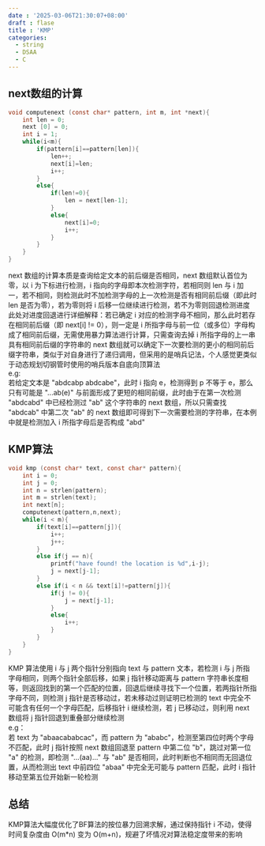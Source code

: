 ```yaml
---
date : '2025-03-06T21:30:07+08:00'
draft : flase
title : 'KMP'
categories:
  - string
  - DSAA
  - C
---
```


## next数组的计算

``` c
void computenext (const char* pattern, int m, int *next){
    int len = 0;
    next [0] = 0;
    int i = 1;
    while(i<m){
        if(pattern[i]==pattern[len]){
            len++;
            next[i]=len;
            i++;
        }
        else{
            if(len!=0){
                len = next[len-1];
            }
            else{
                next[i]=0;
                i++;
            }
        }
    }
}
```

next 数组的计算本质是查询给定文本的前后缀是否相同，next 数组默认首位为零，以 i 为下标进行检测，i 指向的字母即本次检测字符，若相同则 len 与 i 加一，若不相同，则检测此时不加检测字母的上一次检测是否有相同前后缀（即此时 len 是否为零），若为零则将 i 后移一位继续进行检测，若不为零则回退检测进度  
此处对进度回退进行详细解释：若已确定 i 对应的检测字母不相同，那么此时若存在相同前后缀（即 next[i] != 0），则一定是 i 所指字母与前一位（或多位）字母构成了相同前后缀，无需使用暴力算法进行计算，只需查询去掉 i 所指字母的上一串具有相同前后缀的字符串的 next 数组就可以确定下一次要检测的更小的相同前后缀字符串，类似于对自身进行了递归调用，但采用的是哨兵记法，个人感觉更类似于动态规划切钢管时使用的哨兵版本自底向顶算法  
e.g:  
若给定文本是 "abdcabp abdcabe"，此时 i 指向 e，检测得到 p 不等于 e，那么只有可能是 "...ab(e)" 与前面形成了更短的相同前缀，此时由于在第一次检测 "abdcabd" 中已经检测过 "ab" 这个字符串的 next 数组，所以只需查找 "abdcab" 中第二次 "ab" 的 next 数组即可得到下一次需要检测的字符串，在本例中就是检测加入 i 所指字母后是否构成 "abd"

## KMP算法

``` c
void kmp (const char* text, const char* pattern){
    int i = 0;
    int j = 0;
    int n = strlen(pattern);
    int m = strlen(text);
    int next[n];
    computenext(pattern,n,next);
    while(i < m){
        if(text[i]==pattern[j]){
            i++;
            j++;
        }
        else if(j == n){
            printf("have found! the location is %d",i-j);
            j = next[j-1];
        }
        else if(i < n && text[i]!=pattern[j]){
            if(j != 0){
                j = next[j-1];
            }
            else{
                i++;
            }
        }
    }
}
```

KMP 算法使用 i 与 j 两个指针分别指向 text 与 pattern 文本，若检测 i 与 j 所指字母相同，则两个指针全部后移，如果 j 指针移动距离与 pattern 字符串长度相等，则返回找到的第一个匹配的位置，回退后继续寻找下一个位置，若两指针所指字母不同，则检测 j 指针是否移动过，若未移动过则证明已检测的 text 中完全不可能含有任何一个字母匹配，后移指针 i 继续检测，若 j 已移动过，则利用 next 数组将 j 指针回退到重叠部分继续检测  
e.g：  
若 text 为 "abaacababcac"，而 pattern 为 "ababc"，检测至第四位时两个字母不匹配，此时 j 指针按照 next 数组回退至 pattern 中第二位 "b"，跳过对第一位 "a" 的检测，即检测 "...(aa)..." 与 "ab" 是否相同，此时判断也不相同而无回退位置，从而检测出 text 中前四位 "abaa" 中完全无可能与 pattern 匹配，此时 i 指针移动至第五位开始新一轮检测

## 总结

KMP算法大幅度优化了BF算法的按位暴力回溯求解，通过保持指针 i 不动，使得时间复杂度由 O(m*n) 变为 O(m+n)，规避了坏情况对算法稳定度带来的影响
